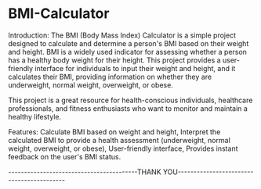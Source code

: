 # BMI-Calculator

Introduction:
The BMI (Body Mass Index) Calculator is a simple project designed to calculate and determine a person's BMI based on their weight and height. BMI is a widely used indicator for assessing whether a person has a healthy body weight for their height. This project provides a user-friendly interface for individuals to input their weight and height, and it calculates their BMI, providing information on whether they are underweight, normal weight, overweight, or obese.

This project is a great resource for health-conscious individuals, healthcare professionals, and fitness enthusiasts who want to monitor and maintain a healthy lifestyle.

Features:
Calculate BMI based on weight and height,
Interpret the calculated BMI to provide a health assessment (underweight, normal weight, overweight, or obese),
User-friendly interface,
Provides instant feedback on the user's BMI status.

-----------------------------------------THANK YOU------------------------------------------
